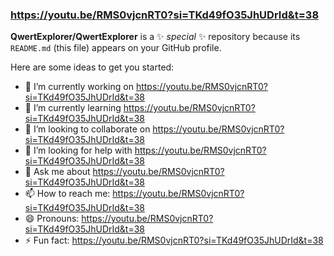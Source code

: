 ### https://youtu.be/RMS0vjcnRT0?si=TKd49fO35JhUDrId&t=38

**QwertExplorer/QwertExplorer** is a ✨ _special_ ✨ repository because its `README.md` (this file) appears on your GitHub profile.

Here are some ideas to get you started:

- 🔭 I’m currently working on https://youtu.be/RMS0vjcnRT0?si=TKd49fO35JhUDrId&t=38
- 🌱 I’m currently learning https://youtu.be/RMS0vjcnRT0?si=TKd49fO35JhUDrId&t=38
- 👯 I’m looking to collaborate on https://youtu.be/RMS0vjcnRT0?si=TKd49fO35JhUDrId&t=38
- 🤔 I’m looking for help with https://youtu.be/RMS0vjcnRT0?si=TKd49fO35JhUDrId&t=38
- 💬 Ask me about https://youtu.be/RMS0vjcnRT0?si=TKd49fO35JhUDrId&t=38
- 📫 How to reach me: https://youtu.be/RMS0vjcnRT0?si=TKd49fO35JhUDrId&t=38
- 😄 Pronouns: https://youtu.be/RMS0vjcnRT0?si=TKd49fO35JhUDrId&t=38
- ⚡ Fun fact: https://youtu.be/RMS0vjcnRT0?si=TKd49fO35JhUDrId&t=38
